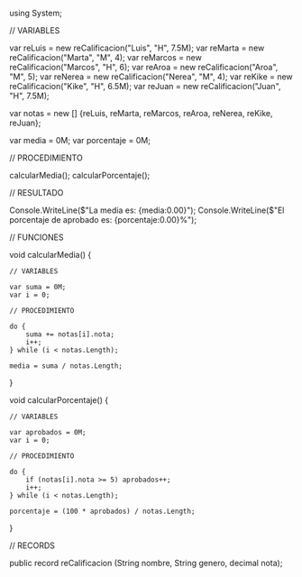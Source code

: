 using System;

// VARIABLES

var reLuis = new reCalificacion("Luis", "H", 7.5M);
var reMarta = new reCalificacion("Marta", "M", 4);
var reMarcos = new reCalificacion("Marcos", "H", 6);
var reAroa = new reCalificacion("Aroa", "M", 5);
var reNerea = new reCalificacion("Nerea", "M", 4);
var reKike = new reCalificacion("Kike", "H", 6.5M);
var reJuan = new reCalificacion("Juan", "H", 7.5M);

var notas = new [] {reLuis, reMarta, reMarcos, reAroa, reNerea, reKike, reJuan};

var media = 0M;
var porcentaje = 0M;

// PROCEDIMIENTO

calcularMedia();
calcularPorcentaje();

// RESULTADO

Console.WriteLine($"La media es: {media:0.00}");
Console.WriteLine($"El porcentaje de aprobado es: {porcentaje:0.00}%");

// FUNCIONES

void calcularMedia() {

    // VARIABLES

    var suma = 0M;
    var i = 0;

    // PROCEDIMIENTO

    do {
        suma += notas[i].nota;
        i++;
    } while (i < notas.Length);

    media = suma / notas.Length;

}

void calcularPorcentaje() {

    // VARIABLES

    var aprobados = 0M;
    var i = 0;

    // PROCEDIMIENTO

    do {
        if (notas[i].nota >= 5) aprobados++; 
        i++;
    } while (i < notas.Length);

    porcentaje = (100 * aprobados) / notas.Length;

}

// RECORDS

public record reCalificacion (String nombre, String genero, decimal nota);